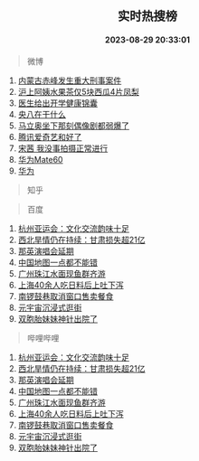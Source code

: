 <div align="center"><h2>实时热搜榜</h2><h4>2023-08-29 20:33:01</h4></div>

> 微博  

1. [内蒙古赤峰发生重大刑事案件](https://s.weibo.com/weibo?q=%23%E5%86%85%E8%92%99%E5%8F%A4%E8%B5%A4%E5%B3%B0%E5%8F%91%E7%94%9F%E9%87%8D%E5%A4%A7%E5%88%91%E4%BA%8B%E6%A1%88%E4%BB%B6%23&t=31&band_rank=1&Refer=top)<br />
2. [沪上阿姨水果茶仅5块西瓜4片凤梨](https://s.weibo.com/weibo?q=%23%E6%B2%AA%E4%B8%8A%E9%98%BF%E5%A7%A8%E6%B0%B4%E6%9E%9C%E8%8C%B6%E4%BB%855%E5%9D%97%E8%A5%BF%E7%93%9C4%E7%89%87%E5%87%A4%E6%A2%A8%23&t=31&band_rank=2&Refer=top)<br />
3. [医生给出开学健康锦囊](https://s.weibo.com/weibo?q=%23%E5%8C%BB%E7%94%9F%E7%BB%99%E5%87%BA%E5%BC%80%E5%AD%A6%E5%81%A5%E5%BA%B7%E9%94%A6%E5%9B%8A%23&t=31&band_rank=3&Refer=top)<br />
4. [央八在干什么](https://s.weibo.com/weibo?q=%23%E5%A4%AE%E5%85%AB%E5%9C%A8%E5%B9%B2%E4%BB%80%E4%B9%88%23&t=31&band_rank=4&Refer=top)<br />
5. [马立奥坐下那刻偶像剧都弱爆了](https://s.weibo.com/weibo?q=%E9%A9%AC%E7%AB%8B%E5%A5%A5%E5%9D%90%E4%B8%8B%E9%82%A3%E5%88%BB%E5%81%B6%E5%83%8F%E5%89%A7%E9%83%BD%E5%BC%B1%E7%88%86%E4%BA%86&t=31&band_rank=5&Refer=top)<br />
6. [腾讯爱奇艺和好了](https://s.weibo.com/weibo?q=%23%E8%85%BE%E8%AE%AF%E7%88%B1%E5%A5%87%E8%89%BA%E5%92%8C%E5%A5%BD%E4%BA%86%23&t=31&band_rank=6&Refer=top)<br />
7. [宋茜 我没事拍摄正常进行](https://s.weibo.com/weibo?q=%E5%AE%8B%E8%8C%9C%20%E6%88%91%E6%B2%A1%E4%BA%8B%E6%8B%8D%E6%91%84%E6%AD%A3%E5%B8%B8%E8%BF%9B%E8%A1%8C&t=31&band_rank=7&Refer=top)<br />
8. [华为Mate60](https://s.weibo.com/weibo?q=%E5%8D%8E%E4%B8%BAMate60&t=31&band_rank=8&Refer=top)<br />
9. [华为](https://s.weibo.com/weibo?q=%E5%8D%8E%E4%B8%BA&t=31&band_rank=9&Refer=top)<br />

> 知乎  


> 百度  

1. [杭州亚运会：文化交流韵味十足](https://www.baidu.com/s?wd=%E6%9D%AD%E5%B7%9E%E4%BA%9A%E8%BF%90%E4%BC%9A%EF%BC%9A%E6%96%87%E5%8C%96%E4%BA%A4%E6%B5%81%E9%9F%B5%E5%91%B3%E5%8D%81%E8%B6%B3&sa=fyb_news&rsv_dl=fyb_news)<br />
2. [西北旱情仍在持续：甘肃损失超21亿](https://www.baidu.com/s?wd=%E8%A5%BF%E5%8C%97%E6%97%B1%E6%83%85%E4%BB%8D%E5%9C%A8%E6%8C%81%E7%BB%AD%EF%BC%9A%E7%94%98%E8%82%83%E6%8D%9F%E5%A4%B1%E8%B6%8521%E4%BA%BF&sa=fyb_news&rsv_dl=fyb_news)<br />
3. [那英演唱会延期](https://www.baidu.com/s?wd=%E9%82%A3%E8%8B%B1%E6%BC%94%E5%94%B1%E4%BC%9A%E5%BB%B6%E6%9C%9F&sa=fyb_news&rsv_dl=fyb_news)<br />
4. [中国地图一点都不能错](https://www.baidu.com/s?wd=%E4%B8%AD%E5%9B%BD%E5%9C%B0%E5%9B%BE%E4%B8%80%E7%82%B9%E9%83%BD%E4%B8%8D%E8%83%BD%E9%94%99&sa=fyb_news&rsv_dl=fyb_news)<br />
5. [广州珠江水面现鱼群齐游](https://www.baidu.com/s?wd=%E5%B9%BF%E5%B7%9E%E7%8F%A0%E6%B1%9F%E6%B0%B4%E9%9D%A2%E7%8E%B0%E9%B1%BC%E7%BE%A4%E9%BD%90%E6%B8%B8&sa=fyb_news&rsv_dl=fyb_news)<br />
6. [上海40余人吃日料后上吐下泻](https://www.baidu.com/s?wd=%E4%B8%8A%E6%B5%B740%E4%BD%99%E4%BA%BA%E5%90%83%E6%97%A5%E6%96%99%E5%90%8E%E4%B8%8A%E5%90%90%E4%B8%8B%E6%B3%BB&sa=fyb_news&rsv_dl=fyb_news)<br />
7. [南锣鼓巷取消窗口售卖餐食](https://www.baidu.com/s?wd=%E5%8D%97%E9%94%A3%E9%BC%93%E5%B7%B7%E5%8F%96%E6%B6%88%E7%AA%97%E5%8F%A3%E5%94%AE%E5%8D%96%E9%A4%90%E9%A3%9F&sa=fyb_news&rsv_dl=fyb_news)<br />
8. [元宇宙沉浸式逛街](https://www.baidu.com/s?wd=%E5%85%83%E5%AE%87%E5%AE%99%E6%B2%89%E6%B5%B8%E5%BC%8F%E9%80%9B%E8%A1%97&sa=fyb_news&rsv_dl=fyb_news)<br />
9. [双胞胎妹妹神针出院了](https://www.baidu.com/s?wd=%E5%8F%8C%E8%83%9E%E8%83%8E%E5%A6%B9%E5%A6%B9%E7%A5%9E%E9%92%88%E5%87%BA%E9%99%A2%E4%BA%86&sa=fyb_news&rsv_dl=fyb_news)<br />

> 哔哩哔哩  

1. [杭州亚运会：文化交流韵味十足](https://www.baidu.com/s?wd=%E6%9D%AD%E5%B7%9E%E4%BA%9A%E8%BF%90%E4%BC%9A%EF%BC%9A%E6%96%87%E5%8C%96%E4%BA%A4%E6%B5%81%E9%9F%B5%E5%91%B3%E5%8D%81%E8%B6%B3&sa=fyb_news&rsv_dl=fyb_news)<br />
2. [西北旱情仍在持续：甘肃损失超21亿](https://www.baidu.com/s?wd=%E8%A5%BF%E5%8C%97%E6%97%B1%E6%83%85%E4%BB%8D%E5%9C%A8%E6%8C%81%E7%BB%AD%EF%BC%9A%E7%94%98%E8%82%83%E6%8D%9F%E5%A4%B1%E8%B6%8521%E4%BA%BF&sa=fyb_news&rsv_dl=fyb_news)<br />
3. [那英演唱会延期](https://www.baidu.com/s?wd=%E9%82%A3%E8%8B%B1%E6%BC%94%E5%94%B1%E4%BC%9A%E5%BB%B6%E6%9C%9F&sa=fyb_news&rsv_dl=fyb_news)<br />
4. [中国地图一点都不能错](https://www.baidu.com/s?wd=%E4%B8%AD%E5%9B%BD%E5%9C%B0%E5%9B%BE%E4%B8%80%E7%82%B9%E9%83%BD%E4%B8%8D%E8%83%BD%E9%94%99&sa=fyb_news&rsv_dl=fyb_news)<br />
5. [广州珠江水面现鱼群齐游](https://www.baidu.com/s?wd=%E5%B9%BF%E5%B7%9E%E7%8F%A0%E6%B1%9F%E6%B0%B4%E9%9D%A2%E7%8E%B0%E9%B1%BC%E7%BE%A4%E9%BD%90%E6%B8%B8&sa=fyb_news&rsv_dl=fyb_news)<br />
6. [上海40余人吃日料后上吐下泻](https://www.baidu.com/s?wd=%E4%B8%8A%E6%B5%B740%E4%BD%99%E4%BA%BA%E5%90%83%E6%97%A5%E6%96%99%E5%90%8E%E4%B8%8A%E5%90%90%E4%B8%8B%E6%B3%BB&sa=fyb_news&rsv_dl=fyb_news)<br />
7. [南锣鼓巷取消窗口售卖餐食](https://www.baidu.com/s?wd=%E5%8D%97%E9%94%A3%E9%BC%93%E5%B7%B7%E5%8F%96%E6%B6%88%E7%AA%97%E5%8F%A3%E5%94%AE%E5%8D%96%E9%A4%90%E9%A3%9F&sa=fyb_news&rsv_dl=fyb_news)<br />
8. [元宇宙沉浸式逛街](https://www.baidu.com/s?wd=%E5%85%83%E5%AE%87%E5%AE%99%E6%B2%89%E6%B5%B8%E5%BC%8F%E9%80%9B%E8%A1%97&sa=fyb_news&rsv_dl=fyb_news)<br />
9. [双胞胎妹妹神针出院了](https://www.baidu.com/s?wd=%E5%8F%8C%E8%83%9E%E8%83%8E%E5%A6%B9%E5%A6%B9%E7%A5%9E%E9%92%88%E5%87%BA%E9%99%A2%E4%BA%86&sa=fyb_news&rsv_dl=fyb_news)<br />
